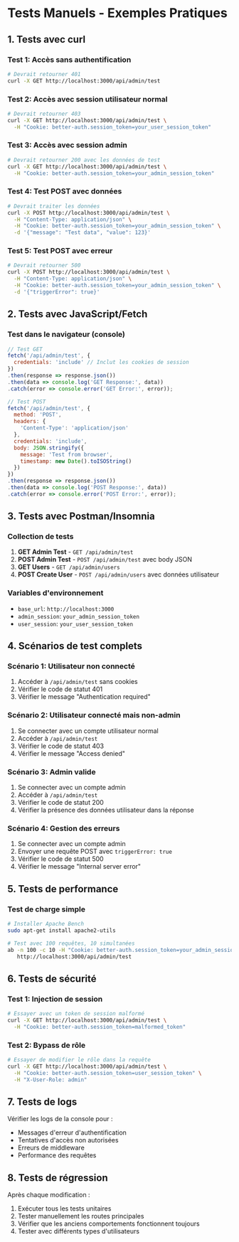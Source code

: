# Tests Manuels - Exemples Pratiques

## 1. Tests avec curl

### Test 1: Accès sans authentification
```bash
# Devrait retourner 401
curl -X GET http://localhost:3000/api/admin/test
```

### Test 2: Accès avec session utilisateur normal
```bash
# Devrait retourner 403
curl -X GET http://localhost:3000/api/admin/test \
  -H "Cookie: better-auth.session_token=your_user_session_token"
```

### Test 3: Accès avec session admin
```bash
# Devrait retourner 200 avec les données de test
curl -X GET http://localhost:3000/api/admin/test \
  -H "Cookie: better-auth.session_token=your_admin_session_token"
```

### Test 4: Test POST avec données
```bash
# Devrait traiter les données
curl -X POST http://localhost:3000/api/admin/test \
  -H "Content-Type: application/json" \
  -H "Cookie: better-auth.session_token=your_admin_session_token" \
  -d '{"message": "Test data", "value": 123}'
```

### Test 5: Test POST avec erreur
```bash
# Devrait retourner 500
curl -X POST http://localhost:3000/api/admin/test \
  -H "Content-Type: application/json" \
  -H "Cookie: better-auth.session_token=your_admin_session_token" \
  -d '{"triggerError": true}'
```

## 2. Tests avec JavaScript/Fetch

### Test dans le navigateur (console)
```javascript
// Test GET
fetch('/api/admin/test', {
  credentials: 'include' // Inclut les cookies de session
})
.then(response => response.json())
.then(data => console.log('GET Response:', data))
.catch(error => console.error('GET Error:', error));

// Test POST
fetch('/api/admin/test', {
  method: 'POST',
  headers: {
    'Content-Type': 'application/json'
  },
  credentials: 'include',
  body: JSON.stringify({
    message: 'Test from browser',
    timestamp: new Date().toISOString()
  })
})
.then(response => response.json())
.then(data => console.log('POST Response:', data))
.catch(error => console.error('POST Error:', error));
```

## 3. Tests avec Postman/Insomnia

### Collection de tests
1. **GET Admin Test** - `GET /api/admin/test`
2. **POST Admin Test** - `POST /api/admin/test` avec body JSON
3. **GET Users** - `GET /api/admin/users`
4. **POST Create User** - `POST /api/admin/users` avec données utilisateur

### Variables d'environnement
- `base_url`: `http://localhost:3000`
- `admin_session`: `your_admin_session_token`
- `user_session`: `your_user_session_token`

## 4. Scénarios de test complets

### Scénario 1: Utilisateur non connecté
1. Accéder à `/api/admin/test` sans cookies
2. Vérifier le code de statut 401
3. Vérifier le message "Authentication required"

### Scénario 2: Utilisateur connecté mais non-admin
1. Se connecter avec un compte utilisateur normal
2. Accéder à `/api/admin/test`
3. Vérifier le code de statut 403
4. Vérifier le message "Access denied"

### Scénario 3: Admin valide
1. Se connecter avec un compte admin
2. Accéder à `/api/admin/test`
3. Vérifier le code de statut 200
4. Vérifier la présence des données utilisateur dans la réponse

### Scénario 4: Gestion des erreurs
1. Se connecter avec un compte admin
2. Envoyer une requête POST avec `triggerError: true`
3. Vérifier le code de statut 500
4. Vérifier le message "Internal server error"

## 5. Tests de performance

### Test de charge simple
```bash
# Installer Apache Bench
sudo apt-get install apache2-utils

# Test avec 100 requêtes, 10 simultanées
ab -n 100 -c 10 -H "Cookie: better-auth.session_token=your_admin_session_token" \
   http://localhost:3000/api/admin/test
```

## 6. Tests de sécurité

### Test 1: Injection de session
```bash
# Essayer avec un token de session malformé
curl -X GET http://localhost:3000/api/admin/test \
  -H "Cookie: better-auth.session_token=malformed_token"
```

### Test 2: Bypass de rôle
```bash
# Essayer de modifier le rôle dans la requête
curl -X GET http://localhost:3000/api/admin/test \
  -H "Cookie: better-auth.session_token=user_session_token" \
  -H "X-User-Role: admin"
```

## 7. Tests de logs

Vérifier les logs de la console pour :
- Messages d'erreur d'authentification
- Tentatives d'accès non autorisées
- Erreurs de middleware
- Performance des requêtes

## 8. Tests de régression

Après chaque modification :
1. Exécuter tous les tests unitaires
2. Tester manuellement les routes principales
3. Vérifier que les anciens comportements fonctionnent toujours
4. Tester avec différents types d'utilisateurs
